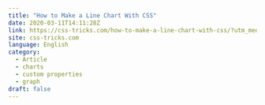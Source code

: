```yaml
---
title: "How to Make a Line Chart With CSS"
date: 2020-03-11T14:11:28Z
link: https://css-tricks.com/how-to-make-a-line-chart-with-css/?utm_medium=RSS&utm_source=news.12bit.vn
site: css-tricks.com
language: English
category:
  - Article
  - charts
  - custom properties
  - graph
draft: false
---
```

